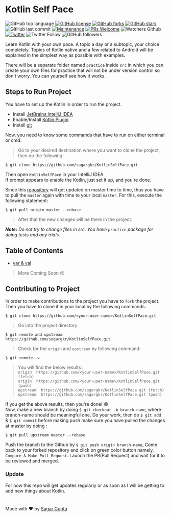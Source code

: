 # Kotlin Self Pace

![GitHub top language](https://img.shields.io/github/languages/top/sagargkr/KotlinSelfPace?color=black)
[![GitHub license](https://img.shields.io/github/license/sagargkr/KotlinSelfPace?color=black&logo=license)](https://github.com/sagargkr/KotlinSelfPace/blob/master/LICENSE)
[![GitHub forks](https://img.shields.io/github/forks/sagargkr/KotlinSelfPace?color=black&logo=forks)](https://github.com/sagargkr/KotlinSelfPace/network)
[![GitHub stars](https://img.shields.io/github/stars/sagargkr/KotlinSelfPace?color=black&logo=stars)](https://github.com/sagargkr/KotlinSelfPace/stargazers)
![GitHub last commit](https://img.shields.io/github/last-commit/sagargkr/KotlinSelfPace?color=black)
[![Maintenance](https://img.shields.io/badge/Maintained%3F-yes-black.svg)](https://github.com/sagargkr/KotlinSelfPace/graphs/commit-activity)
[![PRs Welcome](https://img.shields.io/badge/PRs-welcome-black.svg)](https://github.com/sagargkr/KotlinSelfPace/pulls)
![Watchers Github](https://badgen.net/github/watchers/sagargkr/KotlinSelfPace?color=black)
[![Twitter](https://img.shields.io/twitter/url?logo=twitter&style=social&url=https%3A%2F%2Ftwitter.com%2Fsagargkr)](https://twitter.com/intent/tweet?text=Checkout:&url=https%3A%2F%2Fgithub.com%2Fsagargkr%2FKotlinSelfPace)
![Twitter Follow](https://img.shields.io/twitter/follow/sagargkr?label=Follow&style=social)
![GitHub followers](https://img.shields.io/github/followers/sagargkr?style=social)

Learn Kotlin with your own pace. A topic a day or a subtopic, your choice completely. Topics of Kotlin native and a few related to Android will be explained in the simplest way as possible with 
examples.

There will be a separate folder named `practice` inside `src` in which you can create your own files for practice that will not be 
under version control so don't worry. You can yourself see how it works.


## Steps to Run Project

You have to set up the Kotlin in order to run the project. 
- Install [JetBrains IntelliJ IDEA](https://www.jetbrains.com/idea/download/)
- Enable/Install [Kotlin Plugin](https://plugins.jetbrains.com/plugin/6954-kotlin)
- Install [git](https://git-scm.com/downloads)

Now, you need to know some commands that have to run on either terminal or cmd.

> Go to your desired destination where you want to clone the project, then do the following:

```$ git clone https://github.com/sagargkr/KotlinSelfPace.git```

Then open `KotlinSelfPace` in your IntelliJ IDEA.<br>
If prompt appears to enable the Kotlin, just set it up, and you're done.

Since this [repository](https://github.com/sagargkr/KotlinSelfPace) will get updated on master time to time, thus you 
have to pull the `master` again with time to your local `master`. For this, execute the following statement:


```$ git pull origin master --rebase```

> After that the new changes will be there in the project.

_**Note:** Do not try to change files in src. You have `practice` package for doing tests and any trials._ 

## Table of Contents

- [var & val](/src/first_varvalworld)

> More Coming Soon 😉

## Contributing to Project

In order to make contributions to the project you have to `fork` the project. Then you have to clone it in your local 
by the following commands:

```$ git clone https://github.com/<your-user-name>/KotlinSelfPace.git ```

> Go into the project directory

```$ git remote add upstream https://github.com/sagargkr/KotlinSelfPace.git```

> Check for the `origin` and `upstream` by following command:

```$ git remote -v```

> You will find the below results : <br>
> ```origin  https://github.com/<your-user-name>/KotlinSelfPace.git (fetch)```<br>
> ```origin  https://github.com/<your-user-name>/KotlinSelfPace.git (push)```<br>
> ```upstream  https://github.com/sagargkr/KotlinSelfPace.git (fetch)```<br>
> ```upstream  https://github.com/sagargkr/KotlinSelfPace.git (push)```<br>

If you get the above results, then you're done! :smile: <br>
Now, make a new branch by doing ```$ git checkout -b branch-name```, where branch-name should be meaningful one.
Do your work, then do ```$ git add ``` & ```$ git commit``` before making push make sure you have pulled the changes 
at master by doing :

```$ git pull upstream master --rebase```

Push the branch to the Github by ```$ git push origin branch-name```, Come back to your forked repository and 
click on green color button namely, ```Compare & Make Pull Request```. Launch the PR(Pull Request) and wait for it to 
be reviewed and merged. 

### Update
For now this repo will get updates regularly or as soon as I will be getting to add new things about Kotlin.

#
Made with :heart: by [Sagar Gupta](https://github.com/sagargkr)
